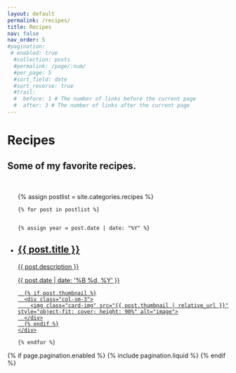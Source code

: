 ```yaml
---
layout: default
permalink: /recipes/
title: Recipes
nav: false
nav_order: 5
#pagination:
 # enabled: true
  #collection: posts
  #permalink: /page/:num/
  #per_page: 5
  #sort_field: date
  #sort_reverse: true
  #trail:
  #  before: 1 # The number of links before the current page
  #  after: 3 # The number of links after the current page
---
```


<div class="post">
  <div class="header-bar recipes-header">
    <h1>Recipes</h1>
    <h2>Some of my favorite recipes.</h2>
  </div>

<br>

  <ul class="post-list">

  {% assign postlist = site.categories.recipes %}


    {% for post in postlist %}

    
    {% assign year = post.date | date: "%Y" %}


<li>
  <a href="{{ post.url | relative_url }}" class="post-link-wrapper">
    <div class="row">
      <div class="col-sm-9">
        <h2 class="post-title">{{ post.title }}</h2>
        <p>{{ post.description }}</p>
        <p class="post-meta">{{ post.date | date: '%B %d, %Y' }}</p>
      </div>

      {% if post.thumbnail %}
      <div class="col-sm-3">
        <img class="card-img" src="{{ post.thumbnail | relative_url }}" style="object-fit: cover; height: 90%" alt="image">
      </div>
      {% endif %}
    </div>
  </a>
</li>

    {% endfor %}

  </ul>

{% if page.pagination.enabled %}
{% include pagination.liquid %}
{% endif %}

</div>
